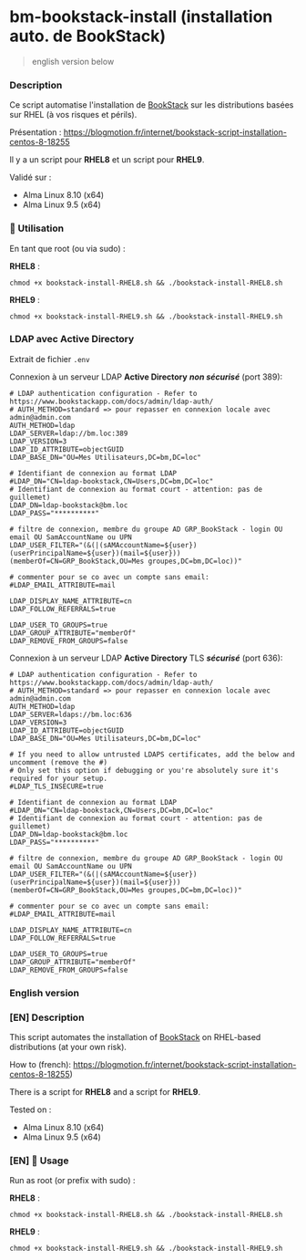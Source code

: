bm-bookstack-install (installation auto. de BookStack)
===

> english version below

### Description
Ce script automatise l'installation de [BookStack](https://www.bookstackapp.com) sur les distributions basées sur RHEL (à vos risques et périls).

Présentation : https://blogmotion.fr/internet/bookstack-script-installation-centos-8-18255

Il y a un script pour **RHEL8** et un script pour **RHEL9**.

Validé sur :

- Alma Linux 8.10 (x64)
- Alma Linux 9.5 (x64)


### 🚀 Utilisation
En tant que root (ou via sudo) :


**RHEL8** :

```chmod +x bookstack-install-RHEL8.sh && ./bookstack-install-RHEL8.sh```

**RHEL9** :

```chmod +x bookstack-install-RHEL9.sh && ./bookstack-install-RHEL9.sh```


### LDAP avec Active Directory
Extrait de fichier `.env`

Connexion à un serveur LDAP **Active Directory** **_non sécurisé_** (port 389):
```
# LDAP authentication configuration - Refer to https://www.bookstackapp.com/docs/admin/ldap-auth/
# AUTH_METHOD=standard => pour repasser en connexion locale avec admin@admin.com
AUTH_METHOD=ldap
LDAP_SERVER=ldap://bm.loc:389
LDAP_VERSION=3
LDAP_ID_ATTRIBUTE=objectGUID
LDAP_BASE_DN="OU=Mes Utilisateurs,DC=bm,DC=loc"

# Identifiant de connexion au format LDAP 
#LDAP_DN="CN=ldap-bookstack,CN=Users,DC=bm,DC=loc"
# Identifiant de connexion au format court - attention: pas de guillemet)
LDAP_DN=ldap-bookstack@bm.loc
LDAP_PASS="**********"

# filtre de connexion, membre du groupe AD GRP_BookStack - login OU email OU SamAccountName ou UPN
LDAP_USER_FILTER="(&(|(sAMAccountName=${user})(userPrincipalName=${user})(mail=${user}))(memberOf=CN=GRP_BookStack,OU=Mes groupes,DC=bm,DC=loc))"

# commenter pour se co avec un compte sans email:
#LDAP_EMAIL_ATTRIBUTE=mail

LDAP_DISPLAY_NAME_ATTRIBUTE=cn
LDAP_FOLLOW_REFERRALS=true

LDAP_USER_TO_GROUPS=true
LDAP_GROUP_ATTRIBUTE="memberOf"
LDAP_REMOVE_FROM_GROUPS=false

```

Connexion à un serveur LDAP **Active Directory** TLS **_sécurisé_** (port 636):
```
# LDAP authentication configuration - Refer to https://www.bookstackapp.com/docs/admin/ldap-auth/
# AUTH_METHOD=standard => pour repasser en connexion locale avec admin@admin.com
AUTH_METHOD=ldap
LDAP_SERVER=ldaps://bm.loc:636
LDAP_VERSION=3
LDAP_ID_ATTRIBUTE=objectGUID
LDAP_BASE_DN="OU=Mes Utilisateurs,DC=bm,DC=loc"

# If you need to allow untrusted LDAPS certificates, add the below and uncomment (remove the #)
# Only set this option if debugging or you're absolutely sure it's required for your setup.
#LDAP_TLS_INSECURE=true

# Identifiant de connexion au format LDAP 
#LDAP_DN="CN=ldap-bookstack,CN=Users,DC=bm,DC=loc"
# Identifiant de connexion au format court - attention: pas de guillemet)
LDAP_DN=ldap-bookstack@bm.loc
LDAP_PASS="**********"

# filtre de connexion, membre du groupe AD GRP_BookStack - login OU email OU SamAccountName ou UPN
LDAP_USER_FILTER="(&(|(sAMAccountName=${user})(userPrincipalName=${user})(mail=${user}))(memberOf=CN=GRP_BookStack,OU=Mes groupes,DC=bm,DC=loc))"

# commenter pour se co avec un compte sans email:
#LDAP_EMAIL_ATTRIBUTE=mail

LDAP_DISPLAY_NAME_ATTRIBUTE=cn
LDAP_FOLLOW_REFERRALS=true

LDAP_USER_TO_GROUPS=true
LDAP_GROUP_ATTRIBUTE="memberOf"
LDAP_REMOVE_FROM_GROUPS=false

```



### English version

### [EN] Description
This script automates the installation of [BookStack](https://www.bookstackapp.com) on RHEL-based distributions (at your own risk).

How to (french): https://blogmotion.fr/internet/bookstack-script-installation-centos-8-18255)

There is a script for **RHEL8** and a script for **RHEL9**.

Tested on :

- Alma Linux 8.10 (x64)
- Alma Linux 9.5 (x64)

### [EN] 🚀 Usage
Run as root (or prefix with sudo) :


**RHEL8** :

```chmod +x bookstack-install-RHEL8.sh && ./bookstack-install-RHEL8.sh```

**RHEL9** :

```chmod +x bookstack-install-RHEL9.sh && ./bookstack-install-RHEL9.sh```

